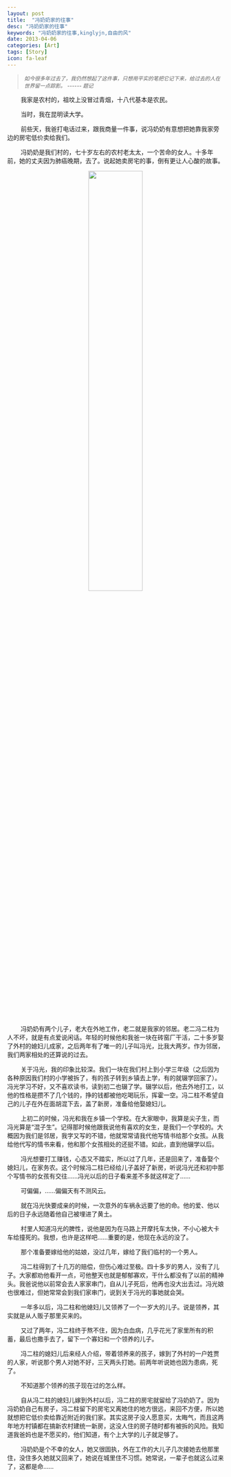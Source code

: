 ```yaml
---
layout: post
title:  "冯奶奶家的往事"
desc: "冯奶奶家的往事"
keywords: "冯奶奶家的往事,kinglyjn,自由的风"
date: 2013-04-06
categories: [Art]
tags: [Story]
icon: fa-leaf
---
```


> <i style="font-size:12px;">如今很多年过去了，我仍然想起了这件事，只想用平实的笔把它记下来，给过去的人在世界留一点踪影。</i>
> <i style="font-size:12px;"> ------ 题记</i>

&nbsp;&nbsp;&nbsp;&nbsp;&nbsp;&nbsp;&nbsp;&nbsp;我家是农村的，祖坟上没冒过青烟，十八代基本是农民。<br>

&nbsp;&nbsp;&nbsp;&nbsp;&nbsp;&nbsp;&nbsp;&nbsp;当时，我在昆明读大学。<br>

&nbsp;&nbsp;&nbsp;&nbsp;&nbsp;&nbsp;&nbsp;&nbsp;前些天，我爸打电话过来，跟我商量一件事，说冯奶奶有意想把她靠我家旁边的房宅低价卖给我们。<br>

&nbsp;&nbsp;&nbsp;&nbsp;&nbsp;&nbsp;&nbsp;&nbsp;冯奶奶是我们村的，七十岁左右的农村老太太，一个苦命的女人。十多年前，她的丈夫因为肺癌晚期，去了。说起她卖房宅的事，倒有更让人心酸的故事。<br>

<div style="text-align:center;">
	<img src="http://dl.iteye.com/upload/picture/pic/136475/c6c2ace4-afb3-363c-8332-62052ccffb94.png" style="width:50%;"/>
</div><br>

&nbsp;&nbsp;&nbsp;&nbsp;&nbsp;&nbsp;&nbsp;&nbsp;冯奶奶有两个儿子，老大在外地工作，老二就是我家的邻居。老二冯二柱为人不坏，就是有点爱说闲话。年轻的时候他和我爸一块在砖窑厂干活，二十多岁娶了外村的媳妇儿成家，之后两年有了唯一的儿子叫冯光，比我大两岁。作为邻居，我们两家相处的还算说的过去。<br>

&nbsp;&nbsp;&nbsp;&nbsp;&nbsp;&nbsp;&nbsp;&nbsp;关于冯光，我的印象比较深。我们一块在我们村上到小学三年级（之后因为各种原因我们村的小学被拆了，有的孩子转到乡镇去上学，有的就辍学回家了）。冯光学习不好，又不喜欢读书，读到初二也辍了学。辍学以后，他去外地打工，以他的性格是攒不了几个钱的，挣的钱都被他吃喝玩乐，挥霍一空。冯二柱不希望自己的儿子在外在面胡混下去，盖了新房，准备给他娶媳妇儿。<br>

&nbsp;&nbsp;&nbsp;&nbsp;&nbsp;&nbsp;&nbsp;&nbsp;上初二的时候，冯光和我在乡镇一个学校。在大家眼中，我算是尖子生，而冯光算是“混子生”。记得那时候他跟我说他有喜欢的女生，是我们一个学校的。大概因为我们是邻居，我字又写的不错，他就常常请我代他写情书给那个女孩。从我给他代写的情书来看，他和那个女孩相处的还挺不错。如此，直到他辍学以后。<br>

&nbsp;&nbsp;&nbsp;&nbsp;&nbsp;&nbsp;&nbsp;&nbsp;冯光想要打工赚钱，心态又不踏实，所以过了几年，还是回来了，准备娶个媳妇儿，在家务农。这个时候冯二柱已经给儿子盖好了新房，听说冯光还和初中那个写情书的女孩有交往……冯光以后的日子看来差不多就这样定了……<br>

&nbsp;&nbsp;&nbsp;&nbsp;&nbsp;&nbsp;&nbsp;&nbsp;可偏偏，……偏偏天有不测风云。<br>

&nbsp;&nbsp;&nbsp;&nbsp;&nbsp;&nbsp;&nbsp;&nbsp;就在冯光快要成亲的时候，一次意外的车祸永远要了他的命。他的爱、他以后的日子永远随着他自己被埋进了黄土。<br>

&nbsp;&nbsp;&nbsp;&nbsp;&nbsp;&nbsp;&nbsp;&nbsp;村里人知道冯光的脾性，说他是因为在马路上开摩托车太快，不小心被大卡车给撞死的。我想，也许是这样吧……重要的是，他现在永远的没了。<br>

&nbsp;&nbsp;&nbsp;&nbsp;&nbsp;&nbsp;&nbsp;&nbsp;那个准备要嫁给他的姑娘，没过几年，嫁给了我们临村的一个男人。<br>

&nbsp;&nbsp;&nbsp;&nbsp;&nbsp;&nbsp;&nbsp;&nbsp;冯二柱得到了十几万的赔偿，但伤心难过至极。四十多岁的男人，没有了儿子。大家都劝他看开一点，可他整天也就是郁郁寡欢，干什么都没有了以前的精神头。我爸说他以前常会去人家家串门，自从儿子死后，他再也没大出去过。冯光娘也很难过，但她常常会到我们家串门，说到关于冯光的事她就会哭。<br>

&nbsp;&nbsp;&nbsp;&nbsp;&nbsp;&nbsp;&nbsp;&nbsp;一年多以后，冯二柱和他媳妇儿又领养了一个一岁大的儿子。说是领养，其实就是从人贩子那里买来的。<br>

&nbsp;&nbsp;&nbsp;&nbsp;&nbsp;&nbsp;&nbsp;&nbsp;又过了两年，冯二柱终于熬不住，因为白血病，几乎花光了家里所有的积蓄，最后也撒手去了，留下一个寡妇和一个领养的儿子。<br>

&nbsp;&nbsp;&nbsp;&nbsp;&nbsp;&nbsp;&nbsp;&nbsp;冯二柱的媳妇儿后来经人介绍，带着领养来的孩子，嫁到了外村的一户姓贾的人家，听说那个男人对她不好，三天两头打她。前两年听说她也因为患病，死了。<br>

&nbsp;&nbsp;&nbsp;&nbsp;&nbsp;&nbsp;&nbsp;&nbsp;不知道那个领养的孩子现在过的怎么样。<br>

&nbsp;&nbsp;&nbsp;&nbsp;&nbsp;&nbsp;&nbsp;&nbsp;自从冯二柱的媳妇儿嫁到外村以后，冯二柱的房宅就留给了冯奶奶了。因为冯奶奶自己有房子，冯二柱留下的房宅又离她住的地方很远，来回不方便，所以她就想把它低价卖给靠近附近的我们家。其实这房子没人愿意买，太晦气，而且这两年地方村镇都在搞新农村建统一新房，这没人住的房子随时都有被拆的风险。我知道我爸妈也是不愿买的，他们知道，有个上大学的儿子就足够了。<br>

&nbsp;&nbsp;&nbsp;&nbsp;&nbsp;&nbsp;&nbsp;&nbsp;冯奶奶是个不幸的女人，她又很固执，外在工作的大儿子几次接她去他那里住，没住多久她就又回来了，她说在城里住不习惯。她常说，一辈子也就这么过来了，这都是命……<br>


